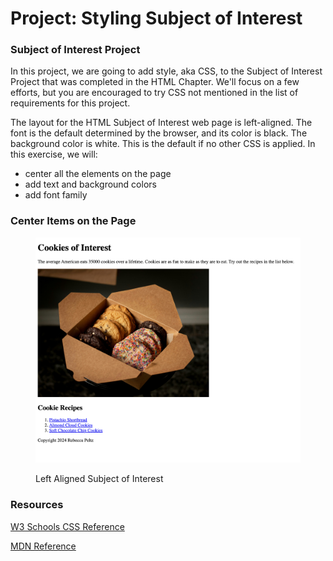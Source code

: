# Project: Styling Subject of Interest

### Subject of Interest Project

In this project, we are going to add style, aka CSS, to the Subject of Interest Project that was completed in the HTML Chapter.   We'll focus on a few efforts, but you are encouraged to try CSS not mentioned in the list of requirements for this project.

The layout for the HTML Subject of Interest web page is left-aligned.  The font is the default determined by the browser, and its color is black.  The background color is white. This is the default if no other CSS is applied. In this exercise, we will:

* center all the elements on the page
* add text and background colors
* add font family

### Center Items on the Page

<figure><img src="../.gitbook/assets/image (33).png" alt=""><figcaption><p>Left Aligned Subject of Interest</p></figcaption></figure>





### Resources

[W3 Schools CSS Reference](https://www.w3schools.com/cssref/index.php)

[MDN Reference](https://developer.mozilla.org/en-US/docs/Web/CSS/Reference)
